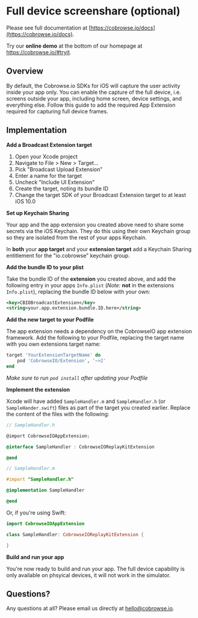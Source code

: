 # Full device screenshare (optional)

Please see full documentation at [https://cobrowse.io/docs](https://cobrowse.io/docs).

Try our **online demo** at the bottom of our homepage at <https://cobrowse.io/#tryit>.


## Overview

By default, the Cobrowse.io SDKs for iOS will capture the user activity inside your app only. You can enable the capture of the full device, i.e. screens outside your app, including home screen, device settings, and everything else. Follow this guide to add the required App Extension required for capturing full device frames.   


## Implementation

**Add a Broadcast Extension target**

1. Open your Xcode project
2. Navigate to File > New > Target...
3. Pick "Broadcast Upload Extension"
4. Enter a name for the target
5. Uncheck "Include UI Extension"
6. Create the target, noting its bundle ID
7. Change the target SDK of your Broadcast Extension target to at least iOS 10.0


**Set up Keychain Sharing**

Your app and the app extension you created above need to share some secrets via the iOS Keychain. They do this using their own Keychain group so they are isolated from the rest of your apps Keychain.

In **both** your **app target** and your **extension target** add a Keychain Sharing entitlement for the "io.cobrowse" keychain group.


**Add the bundle ID to your plist**

Take the bundle ID of the **extension** you created above, and add the following entry in your apps `Info.plist` (*Note:* **not** in the extensions `Info.plist`), replacing the bundle ID below with your own:

```xml
<key>CBIOBroadcastExtension</key>
<string>your.app.extension.bundle.ID.here</string>
```



**Add the new target to your Podfile**

The app extension needs a dependency on the CobrowseIO app extension framework. Add the following to your Podfile, replacing the target name with you own extensions target name:

```ruby
target 'YourExtensionTargetName' do
    pod 'CobrowseIO/Extension', '~>2'
end
```

*Make sure to run `pod install` after updating your Podfile*


**Implement the extension**

Xcode will have added `SampleHandler.m` and `SampleHandler.h` (or `SampleHander.swift`) files as part of the target you created earlier. Replace the content of the files with the following:

```objective-c
// SampleHandler.h

@import CobrowseIOAppExtension;

@interface SampleHandler : CobrowseIOReplayKitExtension

@end
```

```objective-c
// SampleHandler.m

#import "SampleHandler.h"

@implementation SampleHandler

@end
```

Or, if you're using Swift:

```swift
import CobrowseIOAppExtension

class SampleHandler: CobrowseIOReplayKitExtension {

}
```

**Build and run your app**

You're now ready to build and run your app. The full device capability is only available on phsyical devices, it will not work in the simulator.



## Questions?
Any questions at all? Please email us directly at [hello@cobrowse.io](mailto:hello@cobrowse.io).
